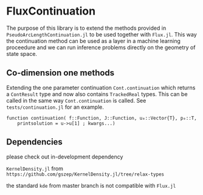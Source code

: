 # FluxContinuation

The purpose of this library is to extend the methods provided in `PseudoArcLengthContinuation.jl` to be used together with `Flux.jl`. This way the continuation method can be used as a layer in a machine learning proceedure and we can run inference problems directly on the geometry of state space.

## Co-dimension one methods
Extending the one parameter continuation `Cont.continuation` which returns a `ContResult` type and now also contains `TrackedReal` types. This can be called in the same way `Cont.continuation` is called. See `tests/continuation.jl` for an example.
```
function continuation( f::Function, J::Function, u₀::Vector{T}, p₀::T,
    printsolution = u->u[1] ; kwargs...)
```

## Dependencies
please check out in-development dependency

`KernelDensity.jl` from `https://github.com/gszep/KernelDensity.jl/tree/relax-types`

the standard `kde` from master branch is not compatible with `Flux.jl`
